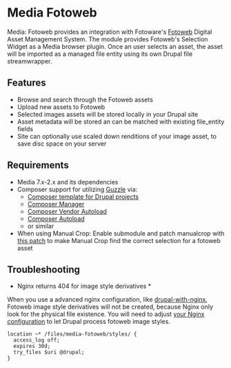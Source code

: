 # Media Fotoweb
  
Media: Fotoweb provides an integration with Fotoware's [Fotoweb](http://www.fotoware.com/products/fotoweb) Digital Asset Management System. The module provides Fotoweb's Selection Widget as a Media browser plugin. Once an user selects an asset, the asset will be imported as a managed file entity using its own Drupal file streamwrapper.

## Features

* Browse and search through the Fotoweb assets
* Upload new assets to Fotoweb
* Selected images assets will be stored locally in your Drupal site
* Asset metadata will be stored an can be matched with existing file_entity fields
* Site can optionally use scaled down renditions of your image asset, to save disc space on your server

## Requirements

* Media 7.x-2.x and its dependencies
* Composer support for utilizing [Guzzle](http://docs.guzzlephp.org/en/latest/) via:
    * [Composer template for Drupal projects](https://github.com/drupal-composer/drupal-project)
    * [Composer Manager](https://www.drupal.org/project/composer_manager)
    * [Composer Vendor Autoload](https://www.drupal.org/project/composer_autoloader)
    * [Composer Autoload](https://www.drupal.org/project/composer_autoload)
    * or similar
* When using Manual Crop: Enable submodule and patch manualcrop with [this patch](https://gist.githubusercontent.com/szeidler/f9445e1b2bc140d48f019da8062c2c23/raw/f75d34bf56c18463d57b9d96801181916b91ef62/manualcrop-make_selection_path_alterable.patch) to make Manual Crop find the correct selection for a fotoweb asset

## Troubleshooting

* Nginx returns 404 for image style derivatives *

When you use a advanced nginx configuration, like [drupal-with-nginx](https://github.com/perusio/drupal-with-nginx), Fotoweb image style derivatives will not be created, because Nginx only look for the physical file existence. You will need to adjust [your Nginx configuration](https://gist.github.com/szeidler/5b44556691467c4be408314c9c070671) to let Drupal process fotoweb image styles.

```
location ~* /files/media-fotoweb/styles/ {
  access_log off;
  expires 30d;
  try_files $uri @drupal;
}
```
